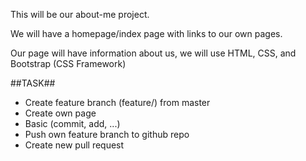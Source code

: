 This will be our about-me project.

We will have a homepage/index page with links to our own pages.

Our page will have information about us, we will use HTML, CSS, and Bootstrap (CSS Framework)


##TASK##

- Create feature branch (feature/<name>) from master
- Create own page
- Basic (commit, add, ...)
- Push own feature branch to github repo
- Create new pull request

